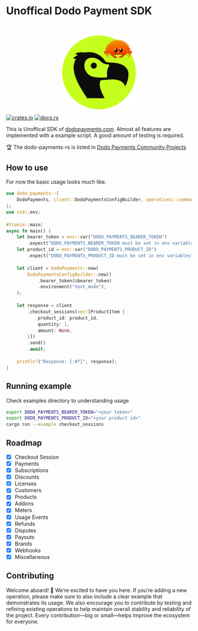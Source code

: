 # Unoffical Dodo Payment SDK

<br/>
<p align="center">
<img width="200" height="" alt="Image" src="./dodo.png" align="center"/>
</p>

[![crates.io](https://img.shields.io/crates/v/dodo_payments.svg?style=flat-square)](https://crates.io/crates/dodo_payments)
[![docs.rs](https://img.shields.io/docsrs/dodo_payments?style=flat-square)](https://docs.rs/dodo_payments/latest/dodo_payments/)

This is Unoffical SDK of [dodopayments.com](https://dodopayments.com/). Almost all features are implemented with a example script. A good amount of testing is required.

🏆 The dodo-payments-rs is listed in [Dodo Payments Community Projects](https://docs.dodopayments.com/community/projects)

## How to use

For now the basic usage looks much like.

```rust
use dodo_payments::{
    DodoPayments, client::DodoPaymentsConfigBuilder, operations::common::structs::ProductItem,
};
use std::env;

#[tokio::main]
async fn main() {
    let bearer_token = env::var("DODO_PAYMENTS_BEARER_TOKEN")
        .expect("DODO_PAYMENTS_BEARER_TOKEN must be set in env variables");
    let product_id = env::var("DODO_PAYMENTS_PRODUCT_ID")
        .expect("DODO_PAYMENTS_PRODUCT_ID must be set in env variables");

    let client = DodoPayments::new(
        DodoPaymentsConfigBuilder::new()
            .bearer_token(&bearer_token)
            .environment("test_mode"),
    );

    let response = client
        .checkout_sessions(vec![ProductItem {
            product_id: product_id,
            quantity: 1,
            amount: None,
        }])
        .send()
        .await;

    println!("Response: {:#?}", response);
}
```

## Running example

Check examples directory to understanding usage

```bash
export DODO_PAYMENTS_BEARER_TOKEN="<your token>"
export DODO_PAYMENTS_PRODUCT_ID="<your product id>"
cargo run --example checkout_sessions
```

## Roadmap

- [x] Checkout Session
- [x] Payments
- [x] Subscriptions
- [x] Discounts
- [x] Licenses
- [x] Customers
- [x] Products
- [x] Addons
- [x] Meters
- [x] Usage Events
- [x] Refunds
- [x] Disputes
- [x] Payouts
- [x] Brands
- [x] Webhooks
- [x] Miscellaneous

## Contributing

Welcome aboard! 🎉 We’re excited to have you here. If you’re adding a new operation, please make sure to also include a clear example that demonstrates its usage. We also encourage you to contribute by testing and refining existing operations to help maintain overall stability and reliability of the project. Every contribution—big or small—helps improve the ecosystem for everyone.
